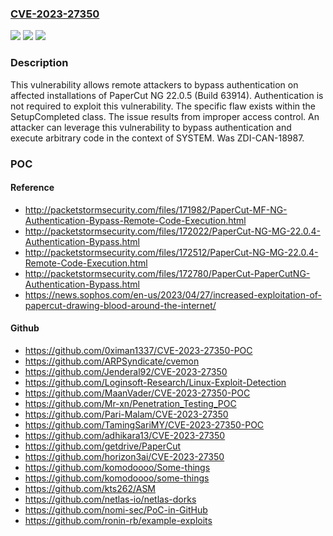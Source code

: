 ### [CVE-2023-27350](https://cve.mitre.org/cgi-bin/cvename.cgi?name=CVE-2023-27350)
![](https://img.shields.io/static/v1?label=Product&message=NG&color=blue)
![](https://img.shields.io/static/v1?label=Version&message=n%2Fa&color=blue)
![](https://img.shields.io/static/v1?label=Vulnerability&message=CWE-284%3A%20Improper%20Access%20Control&color=brighgreen)

### Description

This vulnerability allows remote attackers to bypass authentication on affected installations of PaperCut NG 22.0.5 (Build 63914). Authentication is not required to exploit this vulnerability. The specific flaw exists within the SetupCompleted class. The issue results from improper access control. An attacker can leverage this vulnerability to bypass authentication and execute arbitrary code in the context of SYSTEM. Was ZDI-CAN-18987.

### POC

#### Reference
- http://packetstormsecurity.com/files/171982/PaperCut-MF-NG-Authentication-Bypass-Remote-Code-Execution.html
- http://packetstormsecurity.com/files/172022/PaperCut-NG-MG-22.0.4-Authentication-Bypass.html
- http://packetstormsecurity.com/files/172512/PaperCut-NG-MG-22.0.4-Remote-Code-Execution.html
- http://packetstormsecurity.com/files/172780/PaperCut-PaperCutNG-Authentication-Bypass.html
- https://news.sophos.com/en-us/2023/04/27/increased-exploitation-of-papercut-drawing-blood-around-the-internet/

#### Github
- https://github.com/0ximan1337/CVE-2023-27350-POC
- https://github.com/ARPSyndicate/cvemon
- https://github.com/Jenderal92/CVE-2023-27350
- https://github.com/Loginsoft-Research/Linux-Exploit-Detection
- https://github.com/MaanVader/CVE-2023-27350-POC
- https://github.com/Mr-xn/Penetration_Testing_POC
- https://github.com/Pari-Malam/CVE-2023-27350
- https://github.com/TamingSariMY/CVE-2023-27350-POC
- https://github.com/adhikara13/CVE-2023-27350
- https://github.com/getdrive/PaperCut
- https://github.com/horizon3ai/CVE-2023-27350
- https://github.com/komodoooo/Some-things
- https://github.com/komodoooo/some-things
- https://github.com/kts262/ASM
- https://github.com/netlas-io/netlas-dorks
- https://github.com/nomi-sec/PoC-in-GitHub
- https://github.com/ronin-rb/example-exploits

